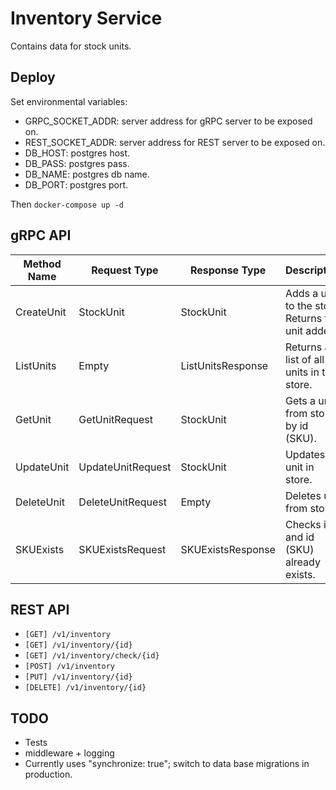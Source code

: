 # Inventory Service

Contains data for stock units.

## Deploy

Set environmental variables:

- GRPC\_SOCKET\_ADDR: server address for gRPC server to be exposed on.
- REST\_SOCKET\_ADDR: server address for REST server to be exposed on.
- DB\_HOST: postgres host.
- DB\_PASS: postgres pass.
- DB\_NAME: postgres db name.
- DB\_PORT: postgres port.

Then `docker-compose up -d`

## gRPC API

| Method Name | Request Type | Response Type | Description |
| ----------- | ------------ | ------------- | ----------- |
| CreateUnit | StockUnit | StockUnit | Adds a unit to the store. Returns the unit added. |
| ListUnits | Empty | ListUnitsResponse | Returns a list of all units in the store. |
| GetUnit | GetUnitRequest | StockUnit | Gets a unit from store by id (SKU). |
| UpdateUnit | UpdateUnitRequest | StockUnit | Updates A unit in store. |
| DeleteUnit | DeleteUnitRequest | Empty | Deletes unit from store. |
| SKUExists | SKUExistsRequest | SKUExistsResponse | Checks if and id (SKU) already exists. |

## REST API

- `[GET] /v1/inventory`
- `[GET] /v1/inventory/{id}`
- `[GET] /v1/inventory/check/{id}`
- `[POST] /v1/inventory`
- `[PUT] /v1/inventory/{id}`
- `[DELETE] /v1/inventory/{id}`

## TODO

- Tests
- middleware + logging
- Currently uses "synchronize: true"; switch to data base migrations in production.
